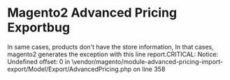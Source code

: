 # Magento2 Advanced Pricing Exportbug
In same cases, products don't have the store information, In that cases, magento2 generates the exception with this line 
report.CRITICAL: Notice: Undefined offset: 0 in \vendor/magento/module-advanced-pricing-import-export/Model/Export/AdvancedPricing.php on line 358
